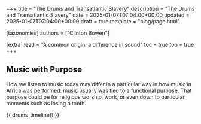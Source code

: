 +++
title = "The Drums and Transatlantic Slavery"
description = "The Drums and Transatlantic Slavery"
date = 2025-01-07T07:04:00+00:00
updated = 2025-01-07T07:04:00+00:00
draft = true
template = "blog/page.html"

[taxonomies]
authors = ["Clinton Bowen"]

[extra]
lead = "A common origin, a difference in sound"
toc = true
top = true
+++
## Music with Purpose

How we listen to music today may differ in a particular way in how music in Africa was performed: music usually was tied to a functional purpose.  That purpose could be for religious worship, work, or even down to particular moments such as losing a tooth.


{{ drums_timeline() }}
